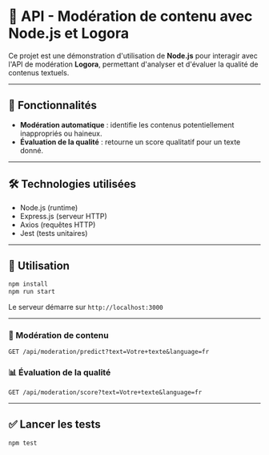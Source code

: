 # 🧪 API - Modération de contenu avec Node.js et Logora

Ce projet est une démonstration d'utilisation de **Node.js** pour interagir avec l'API de modération **Logora**, permettant d'analyser et d'évaluer la qualité de contenus textuels.

---

## 🎯 Fonctionnalités

- **Modération automatique** : identifie les contenus potentiellement inappropriés ou haineux.
- **Évaluation de la qualité** : retourne un score qualitatif pour un texte donné.

---

## 🛠️ Technologies utilisées

- Node.js (runtime)
- Express.js (serveur HTTP)
- Axios (requêtes HTTP)
- Jest (tests unitaires)

---

## 🚀 Utilisation

```bash
npm install
npm run start
```

Le serveur démarre sur `http://localhost:3000`

---

### 🔐 Modération de contenu

```http
GET /api/moderation/predict?text=Votre+texte&language=fr
```

### 📊 Évaluation de la qualité

```http
GET /api/moderation/score?text=Votre+texte&language=fr
```

---

## ✅ Lancer les tests

```bash
npm test
```
